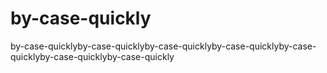 # by-case-quickly
by-case-quicklyby-case-quicklyby-case-quicklyby-case-quicklyby-case-quicklyby-case-quicklyby-case-quickly
